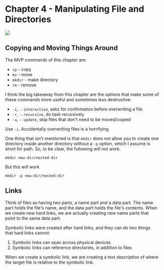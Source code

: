 # Chapter 4 - Manipulating File and Directories

![](https://media.tenor.com/04KdcsfRodUAAAAd/conspiracy-charlie-day.gif)

## Copying and Moving Things Around

The MVP commands of this chapter are:
  - `cp` - copy
  - `mv` - move
  - `mkdir` - make directory
  - `rm` - remove

I think the big takeaway from this chapter are the options that make some of
these commands more useful and sometimes less destructive:
  - `-i`, `--interactive`, asks for confirmation before overwriting a file
  - `-r`, `--recursive`, do task recursively
  - `-u`, `--update`, skip files that don't need to be moved/copied

Use `-i`. Accidentally overwriting files is a horrifying.

One thing that isn't mentioned is that `mkdir` does not allow you to create one
directory inside another directory without a `-p` option, which I assume is 
short for path. So, to be clear, the following will not work:

    mkdir new-dir/nested-dir

But this *will* work

    mkdir -p new-dir/nested-dir

## Links

Think of files as having two parts, a name part and a data part. The name part
holds the file's name, and the data part holds the file's contents. When we
create new hard links, we are actually creating new name parts that point to
the same data part.

Symbolic links were created after hard links, and they can do two things that
hard links cannot:
  1. Symbolic links can span across physical devices
  2. Symbolic links can reference directories, in addition to files

When we create a symbolic link, we are creating a text description of where the
target file is relative to the symbolic link.